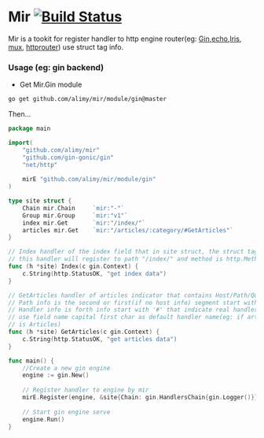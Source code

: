 # Mir [![Build Status](https://api.travis-ci.com/alimy/mir.svg?branch=master)](https://travis-ci.com/alimy/mir)
Mir is a tookit for register handler to http engine router(eg: [Gin](https://github.com/gin-gonic/gin),[echo](https://github.com/labstack/echo),[Iris](https://github.com/kataras/iris), [mux](https://github.com/gorilla/mux), [httprouter](https://github.com/julienschmidt/httprouter))
 use struct tag info.

### Usage (eg: gin backend)
* Get Mir.Gin module

```bash
go get github.com/alimy/mir/module/gin@master
```

Then...

```go
package main

import(
	"github.com/alimy/mir"
	"github.com/gin-gonic/gin"
	"net/http"
	
	mirE "github.com/alimy/mir/module/gin"
)

type site struct {
	Chain mir.Chain     `mir:"-"`
	Group mir.Group     `mir:"v1"`
	index mir.Get       `mir:"/index/"`
	articles mir.Get    `mir:"/articles/:category/#GetArticles"`
}

// Index handler of the index field that in site struct, the struct tag indicate
// this handler will register to path "/index/" and method is http.MethodGet.
func (h *site) Index(c gin.Context) {
	c.String(http.StatusOK, "get index data")
}

// GetArticles handler of articles indicator that contains Host/Path/Queries/Handler info.
// Path info is the second or first(if no host info) segment start with '/'(eg: /articles/:category/#GetArticles)
// Handler info is forth info start with '#' that indicate real handler method name(eg: GetArticles).if no handler info will
// use field name capital first char as default handler name(eg: if articles had no #GetArticles then the handler name will
// is Articles) 
func (h *site) GetArticles(c gin.Context) {
	c.String(http.StatusOK, "get articles data")
}

func main() {
	//Create a new gin engine
	engine := gin.New()
	
	// Register handler to engine by mir
	mirE.Register(engine, &site{Chain: gin.HandlersChain{gin.Logger()}})
	
	// Start gin engine serve
	engine.Run()
}

```